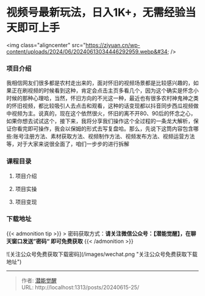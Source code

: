 # 视频号最新玩法，日入1K&#43;，无需经验当天即可上手


&lt;img class=&#34;aligncenter&#34; src=&#34;https://ziyuan.cn/wp-content/uploads/2024/06/20240613034446292959.webp&#34; /&gt;

###  项目介绍

我相信网友们很多都是农村走出来的，面对怀旧的视频场景都是比较感兴趣的，如果正在刷视频的时候看到这种，肯定会点击主页多看几个，因为这个确实是怀念小时候的那种心理哈，当然，怀旧方向的不光这一种，最近也有很多农村神鬼神之类的怀旧视频，都比较吸引人去点击和观看，这种的话变现都以抖音同步西瓜视频做中视频为主。说真的，现在这个依然很火，怀旧的离不开80、90后的怀念之心，如果你想去试试这个，接下来，我将分享我们操作这个全过程的一条龙大解析，保证你看完即可操作，我会以保姆的形式去写复盘哈。那么，先说下这筒内容包含哪些:账号注册方法、素材获取方法、视频制作方法、视频发布方法、视频运营方法等，对于大家来说很全面了，咱们一步步的进行拆解
###  课程目录

 1. 项目介绍

 1. 项目实操

 1. 项目变现



### 下载地址




{{&lt; admonition tip &gt;}}
&gt; 密码获取方式：**请关注微信公众号：【潜能觉醒】，在聊天窗口发送”密码“ 即可免费获取**
{{&lt; /admonition &gt;}}


![关注公众号免费获取下载密码](/images/wechat.png &#34;关注公众号免费获取下载地址&#34;)

---

> 作者: [潜能觉醒](https://nav8.top)  
> URL: http://localhost:1313/posts/20240615-25/  

